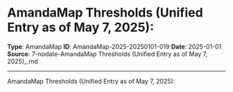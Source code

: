 # AmandaMap Thresholds (Unified Entry as of May 7, 2025):

**Type**: AmandaMap
**ID**: AmandaMap-2025-20250101-019
**Date**: 2025-01-01
**Source**: 7-nodate-AmandaMap Thresholds (Unified Entry as of May 7, 2025)_.md

---

AmandaMap Thresholds (Unified Entry as of May 7, 2025):